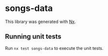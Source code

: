 # songs-data

This library was generated with [Nx](https://nx.dev).

## Running unit tests

Run `nx test songs-data` to execute the unit tests.
